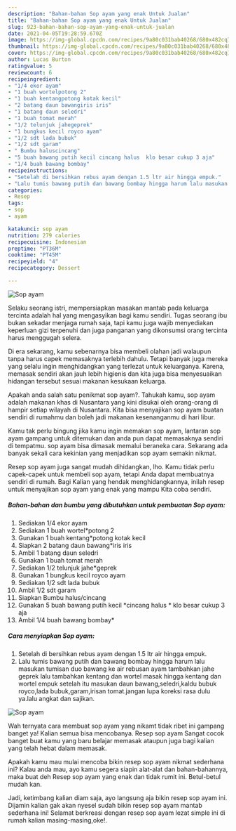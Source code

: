 ```yaml
---
description: "Bahan-bahan Sop ayam yang enak Untuk Jualan"
title: "Bahan-bahan Sop ayam yang enak Untuk Jualan"
slug: 923-bahan-bahan-sop-ayam-yang-enak-untuk-jualan
date: 2021-04-05T19:28:59.670Z
image: https://img-global.cpcdn.com/recipes/9a80c031bab40268/680x482cq70/sop-ayam-foto-resep-utama.jpg
thumbnail: https://img-global.cpcdn.com/recipes/9a80c031bab40268/680x482cq70/sop-ayam-foto-resep-utama.jpg
cover: https://img-global.cpcdn.com/recipes/9a80c031bab40268/680x482cq70/sop-ayam-foto-resep-utama.jpg
author: Lucas Burton
ratingvalue: 5
reviewcount: 6
recipeingredient:
- "1/4 ekor ayam"
- "1 buah wortelpotong 2"
- "1 buah kentangpotong kotak kecil"
- "2 batang daun bawangiris iris"
- "1 batang daun seledri"
- "1 buah tomat merah"
- "1/2 telunjuk jahegeprek"
- "1 bungkus kecil royco ayam"
- "1/2 sdt lada bubuk"
- "1/2 sdt garam"
- " Bumbu haluscincang"
- "5 buah bawang putih kecil cincang halus  klo besar cukup 3 aja"
- "1/4 buah bawang bombay"
recipeinstructions:
- "Setelah di bersihkan rebus ayam dengan 1.5 ltr air hingga empuk."
- "Lalu tumis bawang putih dan bawang bombay hingga harum lalu masukan tumisan duo bawang ke air rebusan ayam tambahkan jahe geprek lalu tambahkan kentang dan wortel masak hingga kentang dan wortel empuk setelah itu masukan daun bawang,seledri,kaldu bubuk royco,lada bubuk,garam,irisan tomat.jangan lupa koreksi rasa dulu ya.lalu angkat dan sajikan."
categories:
- Resep
tags:
- sop
- ayam

katakunci: sop ayam 
nutrition: 279 calories
recipecuisine: Indonesian
preptime: "PT36M"
cooktime: "PT45M"
recipeyield: "4"
recipecategory: Dessert

---
```



![Sop ayam](https://img-global.cpcdn.com/recipes/9a80c031bab40268/680x482cq70/sop-ayam-foto-resep-utama.jpg)

Selaku seorang istri, mempersiapkan masakan mantab pada keluarga tercinta adalah hal yang mengasyikan bagi kamu sendiri. Tugas seorang ibu bukan sekadar menjaga rumah saja, tapi kamu juga wajib menyediakan keperluan gizi terpenuhi dan juga panganan yang dikonsumsi orang tercinta harus menggugah selera.

Di era  sekarang, kamu sebenarnya bisa membeli olahan jadi walaupun tanpa harus capek memasaknya terlebih dahulu. Tetapi banyak juga mereka yang selalu ingin menghidangkan yang terlezat untuk keluarganya. Karena, memasak sendiri akan jauh lebih higienis dan kita juga bisa menyesuaikan hidangan tersebut sesuai makanan kesukaan keluarga. 



Apakah anda salah satu penikmat sop ayam?. Tahukah kamu, sop ayam adalah makanan khas di Nusantara yang kini disukai oleh orang-orang di hampir setiap wilayah di Nusantara. Kita bisa menyajikan sop ayam buatan sendiri di rumahmu dan boleh jadi makanan kesenanganmu di hari libur.

Kamu tak perlu bingung jika kamu ingin memakan sop ayam, lantaran sop ayam gampang untuk ditemukan dan anda pun dapat memasaknya sendiri di tempatmu. sop ayam bisa dimasak memalui beraneka cara. Sekarang ada banyak sekali cara kekinian yang menjadikan sop ayam semakin nikmat.

Resep sop ayam juga sangat mudah dihidangkan, lho. Kamu tidak perlu capek-capek untuk membeli sop ayam, tetapi Anda dapat membuatnya sendiri di rumah. Bagi Kalian yang hendak menghidangkannya, inilah resep untuk menyajikan sop ayam yang enak yang mampu Kita coba sendiri.

<!--inarticleads1-->

##### Bahan-bahan dan bumbu yang dibutuhkan untuk pembuatan Sop ayam:

1. Sediakan 1/4 ekor ayam
1. Sediakan 1 buah wortel*potong 2
1. Gunakan 1 buah kentang*potong kotak kecil
1. Siapkan 2 batang daun bawang*iris iris
1. Ambil 1 batang daun seledri
1. Gunakan 1 buah tomat merah
1. Sediakan 1/2 telunjuk jahe*geprek
1. Gunakan 1 bungkus kecil royco ayam
1. Sediakan 1/2 sdt lada bubuk
1. Ambil 1/2 sdt garam
1. Siapkan  Bumbu halus/cincang
1. Gunakan 5 buah bawang putih kecil *cincang halus * klo besar cukup 3 aja
1. Ambil 1/4 buah bawang bombay*




<!--inarticleads2-->

##### Cara menyiapkan Sop ayam:

1. Setelah di bersihkan rebus ayam dengan 1.5 ltr air hingga empuk.
1. Lalu tumis bawang putih dan bawang bombay hingga harum lalu masukan tumisan duo bawang ke air rebusan ayam tambahkan jahe geprek lalu tambahkan kentang dan wortel masak hingga kentang dan wortel empuk setelah itu masukan daun bawang,seledri,kaldu bubuk royco,lada bubuk,garam,irisan tomat.jangan lupa koreksi rasa dulu ya.lalu angkat dan sajikan.
<img src="https://img-global.cpcdn.com/steps/9d7a0168d5a87388/160x128cq70/sop-ayam-langkah-memasak-2-foto.jpg" alt="Sop ayam">



Wah ternyata cara membuat sop ayam yang nikamt tidak ribet ini gampang banget ya! Kalian semua bisa mencobanya. Resep sop ayam Sangat cocok banget buat kamu yang baru belajar memasak ataupun juga bagi kalian yang telah hebat dalam memasak.

Apakah kamu mau mulai mencoba bikin resep sop ayam nikmat sederhana ini? Kalau anda mau, ayo kamu segera siapin alat-alat dan bahan-bahannya, maka buat deh Resep sop ayam yang enak dan tidak rumit ini. Betul-betul mudah kan. 

Jadi, ketimbang kalian diam saja, ayo langsung aja bikin resep sop ayam ini. Dijamin kalian gak akan nyesel sudah bikin resep sop ayam mantab sederhana ini! Selamat berkreasi dengan resep sop ayam lezat simple ini di rumah kalian masing-masing,oke!.

